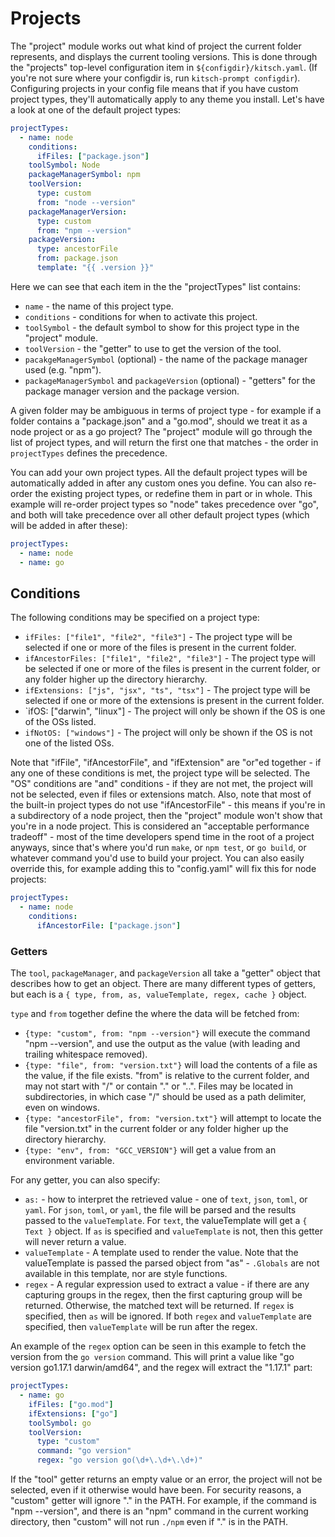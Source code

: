 # Projects

The "project" module works out what kind of project the current folder represents, and displays the current tooling versions. This is done through the "projects" top-level configuration item in `${configdir}/kitsch.yaml`. (If you're not sure where your configdir is, run `kitsch-prompt configdir`). Configuring projects in your config file means that if you have custom project types, they'll automatically apply to any theme you install. Let's have a look at one of the default project types:

```yaml
projectTypes:
  - name: node
    conditions:
      ifFiles: ["package.json"]
    toolSymbol: Node
    packageManagerSymbol: npm
    toolVersion:
      type: custom
      from: "node --version"
    packageManagerVersion:
      type: custom
      from: "npm --version"
    packageVersion:
      type: ancestorFile
      from: package.json
      template: "{{ .version }}"
```

Here we can see that each item in the the "projectTypes" list contains:

- `name` - the name of this project type.
- `conditions` - conditions for when to activate this project.
- `toolSymbol` - the default symbol to show for this project type in the "project" module.
- `toolVersion` - the "getter" to use to get the version of the tool.
- `pacakgeManagerSymbol` (optional) - the name of the package manager used (e.g. "npm").
- `packageManagerSymbol` and `packageVersion` (optional) - "getters" for the package manager version and the package version.

A given folder may be ambiguous in terms of project type - for example if a folder contains a "package.json" and a "go.mod", should we treat it as a node project or as a go project? The "project" module will go through the list of project types, and will return the first one that matches - the order in `projectTypes` defines the precedence.

You can add your own project types. All the default project types will be automatically added in after any custom ones you define. You can also re-order the existing project types, or redefine them in part or in whole. This example will re-order project types so "node" takes precedence over "go", and both will take precedence over all other default project types (which will be added in after these):

```yaml
projectTypes:
  - name: node
  - name: go
```

## Conditions

The following conditions may be specified on a project type:

- `ifFiles: ["file1", "file2", "file3"]` - The project type will be selected if one or more of the files is present in the current folder.
- `ifAncestorFiles: ["file1", "file2", "file3"]` - The project type will be selected if one or more of the files is present in the current folder, or any folder higher up the directory hierarchy.
- `ifExtensions: ["js", "jsx", "ts", "tsx"]` - The project type will be selected if one or more of the extensions is present in the current folder.
- `ifOS: ["darwin", "linux"] - The project will only be shown if the OS is one of the OSs listed.
- `ifNotOS: ["windows"]` - The project will only be shown if the OS is not one of the listed OSs.

Note that "ifFile", "ifAncestorFile", and "ifExtension" are "or"ed together - if any one of these conditions is met, the project type will be selected. The "OS" conditions are "and" conditions - if they are not met, the project will not be selected, even if files or extensions match. Also, note that most of the built-in project types do not use "ifAncestorFile" - this means if you're in a subdirectory of a node project, then the "project" module won't show that you're in a node project. This is considered an "acceptable performance tradeoff" - most of the time developers spend time in the root of a project anyways, since that's where you'd run `make`, or `npm test`, or `go build`, or whatever command you'd use to build your project. You can also easily override this, for example adding this to "config.yaml" will fix this for node projects:

```yaml
projectTypes:
  - name: node
    conditions:
      ifAncestorFile: ["package.json"]
```

### Getters

The `tool`, `packageManager`, and `packageVersion` all take a "getter" object that describes how to get an object. There are many different types of getters, but each is a `{ type, from, as, valueTemplate, regex, cache }` object.

`type` and `from` together define the where the data will be fetched from:

- `{type: "custom", from: "npm --version"}` will execute the command "npm --version", and use the output as the value (with leading and trailing whitespace removed).
- `{type: "file", from: "version.txt"}` will load the contents of a file as the value, if the file exists. "from" is relative to the current folder, and may not start with "/" or contain "." or "..". Files may be located in subdirectories, in which case "/" should be used as a path delimiter, even on windows.
- `{type: "ancestorFile", from: "version.txt"}` will attempt to locate the file "version.txt" in the current folder or any folder higher up the directory hierarchy.
- `{type: "env", from: "GCC_VERSION"}` will get a value from an environment variable.

For any getter, you can also specify:

- `as:` - how to interpret the retrieved value - one of `text`, `json`, `toml`, or `yaml`. For `json`, `toml`, or `yaml`, the file will be parsed and the results passed to the `valueTemplate`. For `text`, the valueTemplate will get a `{ Text }` object. If `as` is specified and `valueTemplate` is not, then this getter will never return a value.
- `valueTemplate` - A template used to render the value. Note that the valueTemplate is passed the parsed object from "as" - `.Globals` are not available in this template, nor are style functions.
- `regex` - A regular expression used to extract a value - if there are any capturing groups in the regex, then the first capturing group will be returned. Otherwise, the matched text will be returned. If `regex` is specified, then `as` will be ignored. If both `regex` and `valueTemplate` are specified, then `valueTemplate` will be run after the regex.

An example of the `regex` option can be seen in this example to fetch the version from the `go version` command. This will print a value like "go version go1.17.1 darwin/amd64", and the regex will extract the "1.17.1" part:

```yaml
projectTypes:
  - name: go
    ifFiles: ["go.mod"]
    ifExtensions: ["go"]
    toolSymbol: go
    toolVersion:
      type: "custom"
      command: "go version"
      regex: "go version go(\d+\.\d+\.\d+)"
```

If the "tool" getter returns an empty value or an error, the project will not be selected, even if it otherwise would have been.  For security reasons, a "custom" getter will ignore "." in the PATH. For example, if the command is "npm --version", and there is an "npm" command in the current working directory, then "custom" will not run `./npm` even if "." is in the PATH.
